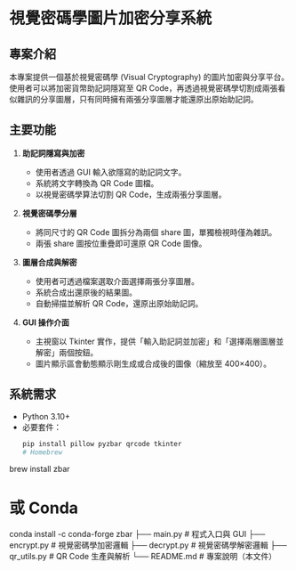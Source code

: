 # 視覺密碼學圖片加密分享系統

## 專案介紹
本專案提供一個基於視覺密碼學 (Visual Cryptography) 的圖片加密與分享平台。使用者可以將加密貨幣助記詞隱寫至 QR Code，再透過視覺密碼學切割成兩張看似雜訊的分享圖層，只有同時擁有兩張分享圖層才能還原出原始助記詞。

## 主要功能

1. **助記詞隱寫與加密**  
   - 使用者透過 GUI 輸入欲隱寫的助記詞文字。  
   - 系統將文字轉換為 QR Code 圖檔。  
   - 以視覺密碼學算法切割 QR Code，生成兩張分享圖層。

2. **視覺密碼學分層**  
   - 將同尺寸的 QR Code 圖拆分為兩個 share 圖，單獨檢視時僅為雜訊。  
   - 兩張 share 圖按位重疊即可還原 QR Code 圖像。

3. **圖層合成與解密**  
   - 使用者可透過檔案選取介面選擇兩張分享圖層。  
   - 系統合成出還原後的結果圖。  
   - 自動掃描並解析 QR Code，還原出原始助記詞。

4. **GUI 操作介面**  
   - 主視窗以 Tkinter 實作，提供「輸入助記詞並加密」和「選擇兩層圖層並解密」兩個按鈕。  
   - 圖片顯示區會動態顯示剛生成或合成後的圖像（縮放至 400×400）。

## 系統需求

- Python 3.10+  
- 必要套件：  
  ```bash
  pip install pillow pyzbar qrcode tkinter
  # Homebrew
brew install zbar

# 或 Conda
conda install -c conda-forge zbar
├── main.py         # 程式入口與 GUI
├── encrypt.py      # 視覺密碼學加密邏輯
├── decrypt.py      # 視覺密碼學解密邏輯
├── qr_utils.py     # QR Code 生產與解析
└── README.md       # 專案說明（本文件）